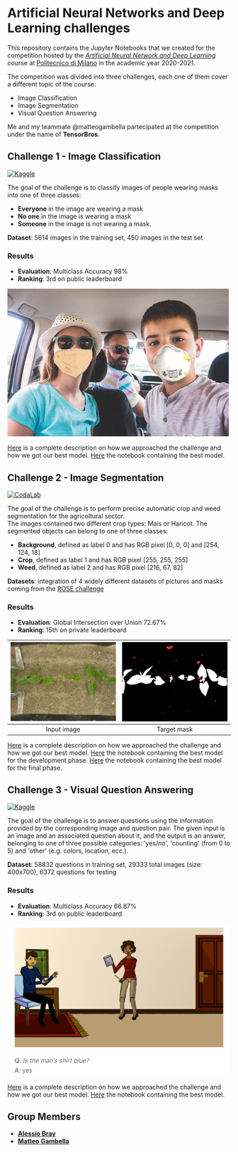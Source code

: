 # Artificial Neural Networks and Deep Learning challenges

This repository contains the Jupyter Notebooks that we created for the competition hosted by the [*Artificial Neural Network and Deep Learning*](http://chrome.ws.dei.polimi.it/index.php?title=Artificial_Neural_Networks_and_Deep_Learning) course at [Politecnico di Milano](https://www.polimi.it/) in the academic year 2020-2021.

The competition was divided into three challenges, each one of them cover a different topic of the course:
- Image Classification
- Image Segmentation
- Visual Question Answering

Me and my teammate @matteogambella partecipated at the competition under the name of **TensorBros**.

## Challenge 1 - Image Classification
[![Kaggle](https://img.shields.io/badge/open-kaggle-blue)](https://www.kaggle.com/c/artificial-neural-networks-and-deep-learning-2020/overview)

The goal of the challenge is to classify images of people wearing masks into one of three classes:
- **Everyone** in the image are wearing a mask
- **No one** in the image is wearing a mask
- **Someone** in the image is not wearing a mask.

**Dataset**: 5614 images in the training set, 450 images in the test set

### Results

- **Evaluation**: Multiclass Accuracy 98%
- **Ranking**: 3rd on public leaderboard

<img src="img/challenge1.jpg" width="500"/>

[Here](https://github.com/AlessioBray/Artificial-Neural-Networks-and-Deep-Learning-course-challenge/blob/main/Challenge%201/Challenge_1_report.pdf) is a complete description on how we approached the challenge and how we got our best model. [Here](https://github.com/AlessioBray/Artificial-Neural-Networks-and-Deep-Learning-course-challenge/blob/main/Challenge%201/TensorBros_Challenge_1.ipynb) the notebook containing the best model.

## Challenge 2 - Image Segmentation
[![CodaLab](https://img.shields.io/badge/open-CodaLab-green)](https://competitions.codalab.org/competitions/27176)

The goal of the challenge is to perform precise automatic crop and weed segmentation for the agricoltural sector.\
The images contained two different crop types: Mais or Haricot.
The segmented objects can belong to one of three classes:
- **Background**, defined as label 0 and has RGB pixel [0, 0, 0] and [254, 124, 18]
- **Crop**, defined as label 1 and has RGB pixel [255, 255, 255]
- **Weed**, defined as label 2 and has RGB pixel [216, 67, 82]

**Datasets**: integration of 4 widely different datasets of pictures and masks coming from the [ROSE challenge](http://challenge-rose.fr/en/home/)

### Results

- **Evaluation**: Global Intersection over Union 72.67%
- **Ranking**: 15th on private leaderboard

| <img src="img/challenge2.jpg" width="400"/> | <img src="img/challenge2_mask.jpg" width="400"/> |
|:---:|:---:| 
| Input image | Target mask |

[Here](https://github.com/AlessioBray/Artificial-Neural-Networks-and-Deep-Learning-course-challenge/blob/main/Challenge%202/Challenge_2_report.pdf) is a complete description on how we approached the challenge and how we got our best model. [Here](https://github.com/AlessioBray/Artificial-Neural-Networks-and-Deep-Learning-course-challenge/blob/main/Challenge%202/TensorBros_Challenge_2.ipynb) the notebook containing the best model for the development phase. [Here](https://github.com/AlessioBray/Artificial-Neural-Networks-and-Deep-Learning-course-challenge/blob/main/Challenge%202/TensorBros_Challenge_2_NEW_DATA.ipynb) the notebook containing the best model for the final phase. 

## Challenge 3 - Visual Question Answering
[![Kaggle](https://img.shields.io/badge/open-kaggle-blue)](https://www.kaggle.com/c/anndl-2020-vqa/overview)

The goal of the challenge is to answer questions using the information provided by the corresponding image and question pair. The given input is an image and an associated question about it, and the output is an answer, belonging to one of three possible categories: 'yes/no', 'counting' (from 0 to 5) and 'other' (e.g. colors, location, ecc.).

**Dataset**: 58832 questions in training set, 29333 total images (size: 400x700), 6372 questions for testing

### Results

- **Evaluation**: Multiclass Accuracy 66.87%
- **Ranking**: 3rd on public leaderboard

<img src="img/challenge3.jpg" width="500"/>

[Here](https://github.com/AlessioBray/Artificial-Neural-Networks-and-Deep-Learning-course-challenge/blob/main/Challenge%203/Challenge_3_report.pdf) is a complete description on how we approached the challenge and how we got our best model. [Here](https://github.com/AlessioBray/Artificial-Neural-Networks-and-Deep-Learning-course-challenge/blob/main/Challenge%203/TensorBros_Challenge_3.ipynb) the notebook containing the best model.

## Group Members
- [__Alessio Bray__](https://github.com/AlessioBray)
- [__Matteo Gambella__](https://github.com/matteogambella)
